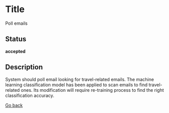 # Title

Poll emails

## Status

**accepted**

## Description

System should poll email looking for travel-related emails. The machine learning classification model has been applied to scan emails to find travel-related ones. Its modification will require re-training process to find the right classification accuracy.  


[Go back](../README.md)